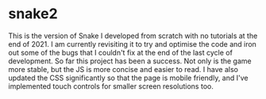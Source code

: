 # snake2

This is the version of Snake I developed from scratch with no tutorials at the end of 2021. I am currently revisiting it to try and optimise the code and iron out some of the bugs that I couldn't fix at the end of the last cycle of development.
So far this project has been a success. Not only is the game more stable, but the JS is more concise and easier to read. I have also updated the CSS significantly so that the page is mobile friendly, and I've implemented touch controls for smaller screen resolutions too.
